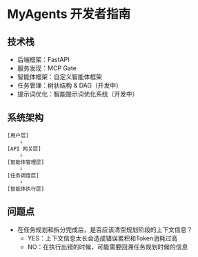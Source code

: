 # MyAgents 开发者指南


## 技术栈
- 后端框架：FastAPI
- 服务发现：MCP Gate
- 智能体框架：自定义智能体框架
- 任务管理：树状结构 & DAG（开发中）
- 提示词优化：智能提示词优化系统（开发中）

## 系统架构
```
[用户层]
    ↓
[API 网关层]
    ↓
[智能体管理层]
    ↓
[任务调度层]
    ↓
[智能体执行层]
```

## 问题点

- 在任务规划和拆分完成后，是否应该清空规划阶段的上下文信息？
  - YES：上下文信息太长会造成错误累积和Token消耗过高
  - NO：在执行出错的时候，可能需要回溯任务规划时候的信息
